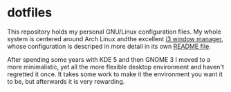 # dotfiles

This repository holds my personal GNU/Linux configuration files. My whole system is centered around Arch Linux andthe excellent [i3 window manager](https://i3wm.org), whose configuration is descriped in more detail in its own [README file](https://github.com/grubersjoe/dotfiles/tree/master/i3).

After spending some years with KDE 5 and then GNOME 3 I moved to a more minimalistic, yet all the more flexible desktop environment and haven't regretted it once. It takes some work to make it the environment you want it to be, but afterwards it is very rewarding.
